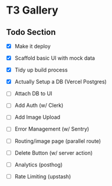# T3 Gallery

## Todo Section

- [x] Make it deploy
- [x] Scaffold basic UI with mock data
- [x] Tidy up build process
- [x] Actually Setup a DB (Vercel Postgres)
- [ ] Attach DB to UI
- [ ] Add Auth (w/ Clerk)
- [ ] Add Image Upload
- [ ] Error Management (w/ Sentry)
- [ ] Routing/image page (parallel route)
- [ ] Delete Button (w/ server action)
- [ ] Analytics (posthog)
- [ ] Rate Limiting (upstash)



